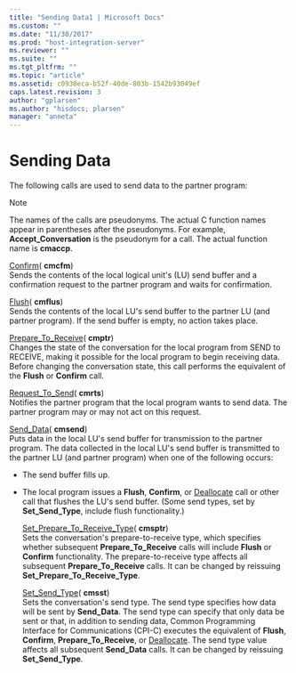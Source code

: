 ```yaml
---
title: "Sending Data1 | Microsoft Docs"
ms.custom: ""
ms.date: "11/30/2017"
ms.prod: "host-integration-server"
ms.reviewer: ""
ms.suite: ""
ms.tgt_pltfrm: ""
ms.topic: "article"
ms.assetid: c0930eca-b52f-40de-803b-1542b93049ef
caps.latest.revision: 3
author: "gplarsen"
ms.author: "hisdocs; plarsen"
manager: "anneta"
---
```

# Sending Data
The following calls are used to send data to the partner program:  
  
> [!NOTE]
>  The names of the calls are pseudonyms. The actual C function names appear in parentheses after the pseudonyms. For example, **Accept_Conversation** is the pseudonym for a call. The actual function name is **cmaccp**.  
  
 [Confirm](./confirm-cpi-c-2.md)( **cmcfm**)  
 Sends the contents of the local logical unit's (LU) send buffer and a confirmation request to the partner program and waits for confirmation.  
  
 [Flush](./flush-cpi-c-2.md)( **cmflus**)  
 Sends the contents of the local LU's send buffer to the partner LU (and partner program). If the send buffer is empty, no action takes place.  
  
 [Prepare_To_Receive](./prepare-to-receive-cpi-c-1.md)( **cmptr**)  
 Changes the state of the conversation for the local program from SEND to RECEIVE, making it possible for the local program to begin receiving data. Before changing the conversation state, this call performs the equivalent of the **Flush** or **Confirm** call.  
  
 [Request_To_Send](./request-to-send-cpi-c-1.md)( **cmrts**)  
 Notifies the partner program that the local program wants to send data. The partner program may or may not act on this request.  
  
 [Send_Data](./send-data-cpi-c-2.md)( **cmsend**)  
 Puts data in the local LU's send buffer for transmission to the partner program. The data collected in the local LU's send buffer is transmitted to the partner LU (and partner program) when one of the following occurs:  
  
- The send buffer fills up.  
  
- The local program issues a **Flush**, **Confirm**, or [Deallocate](./deallocate-cpi-c-1.md) call or other call that flushes the LU's send buffer. (Some send types, set by **Set_Send_Type**, include flush functionality.)  
  
  [Set_Prepare_To_Receive_Type](./set-prepare-to-receive-type-cpi-c-1.md)( **cmsptr**)  
  Sets the conversation's prepare-to-receive type, which specifies whether subsequent **Prepare_To_Receive** calls will include **Flush** or **Confirm** functionality. The prepare-to-receive type affects all subsequent **Prepare_To_Receive** calls. It can be changed by reissuing **Set_Prepare_To_Receive_Type**.  
  
  [Set_Send_Type](./set-send-type-cpi-c-2.md)( **cmsst**)  
  Sets the conversation's send type. The send type specifies how data will be sent by **Send_Data**. The send type can specify that only data be sent or that, in addition to sending data, Common Programming Interface for Communications (CPI-C) executes the equivalent of **Flush**, **Confirm**, **Prepare_To_Receive**, or [Deallocate](./deallocate-cpi-c-1.md). The send type value affects all subsequent **Send_Data** calls. It can be changed by reissuing **Set_Send_Type**.